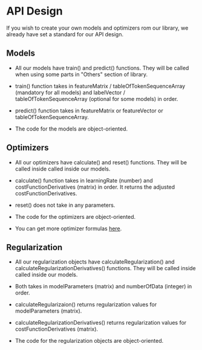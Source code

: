 # API Design

If you wish to create your own models and optimizers rom our library, we already have set a standard for our API design.

## Models

* All our models have train() and predict() functions. They will be called when using some parts in "Others" section of library.

* train() function takes in featureMatrix / tableOfTokenSequenceArray (mandatory for all models) and labelVector / tableOfTokenSequenceArray  (optional for some models) in order.
  
* predict() function takes in featureMatrix or featureVector or tableOfTokenSequenceArray.

* The code for the models are object-oriented.

## Optimizers

* All our optimizers have calculate() and reset() functions. They will be called inside called inside our models.

* calculate() function takes in learningRate (number) and costFunctionDerivatives (matrix) in order. It returns the adjusted costFunctionDerivatives.

* reset() does not take in any parameters.

* The code for the optimizers are object-oriented.

* You can get more optimizer formulas [here](https://paperswithcode.com/methods/category/stochastic-optimization).

## Regularization

* All our regularization objects have calculateRegularization() and calculateRegularizationDerivatives() functions. They will be called inside called inside our models.

* Both takes in modelParameters (matrix) and numberOfData (integer) in order.

* calculateRegularizaion() returns regularization values for modelParameters (matrix).

* calculateRegularizationDerivatives() returns regularization values for costFunctionDerivatives (matrix).

* The code for the regularization objects are object-oriented.

